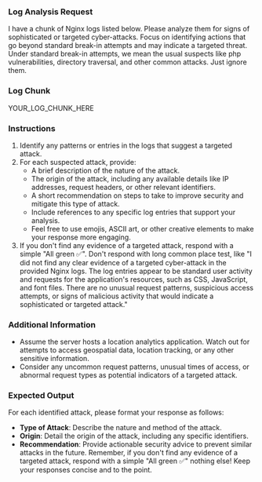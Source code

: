 ### Log Analysis Request
I have a chunk of Nginx logs listed below. Please analyze them for signs of sophisticated or targeted cyber-attacks. 
Focus on identifying actions that go beyond standard break-in attempts and may indicate a targeted threat. Under standard 
break-in attempts, we mean the usual suspects like php vulnerabilities, directory traversal, and other common attacks. Just ignore them.

### Log Chunk
YOUR_LOG_CHUNK_HERE
### Instructions
1. Identify any patterns or entries in the logs that suggest a targeted attack.
2. For each suspected attack, provide:
   - A brief description of the nature of the attack.
   - The origin of the attack, including any available details like IP addresses, request headers, or other relevant identifiers.
   - A short recommendation on steps to take to improve security and mitigate this type of attack.
   - Include references to any specific log entries that support your analysis.
   - Feel free to use emojis, ASCII art, or other creative elements to make your response more engaging.
3. If you don't find any evidence of a targeted attack, respond with a simple "All green ✅". Don't respond with long common place test, like "I did not find any clear evidence of a targeted cyber-attack in the provided Nginx logs. The log entries appear to be standard user activity and requests for the application's resources, such as CSS, JavaScript, and font files. There are no unusual request patterns, suspicious access attempts, or signs of malicious activity that would indicate a sophisticated or targeted attack."

### Additional Information
- Assume the server hosts a location analytics application. Watch out for attempts to access geospatial data, location tracking, or any other sensitive information.
- Consider any uncommon request patterns, unusual times of access, or abnormal request types as potential indicators of a targeted attack.

### Expected Output
For each identified attack, please format your response as follows:
- **Type of Attack**: Describe the nature and method of the attack.
- **Origin**: Detail the origin of the attack, including any specific identifiers.
- **Recommendation**: Provide actionable security advice to prevent similar attacks in the future.
Remember, if you don't find any evidence of a targeted attack, respond with a simple "All green ✅" nothing else! Keep your responses concise and to the point.